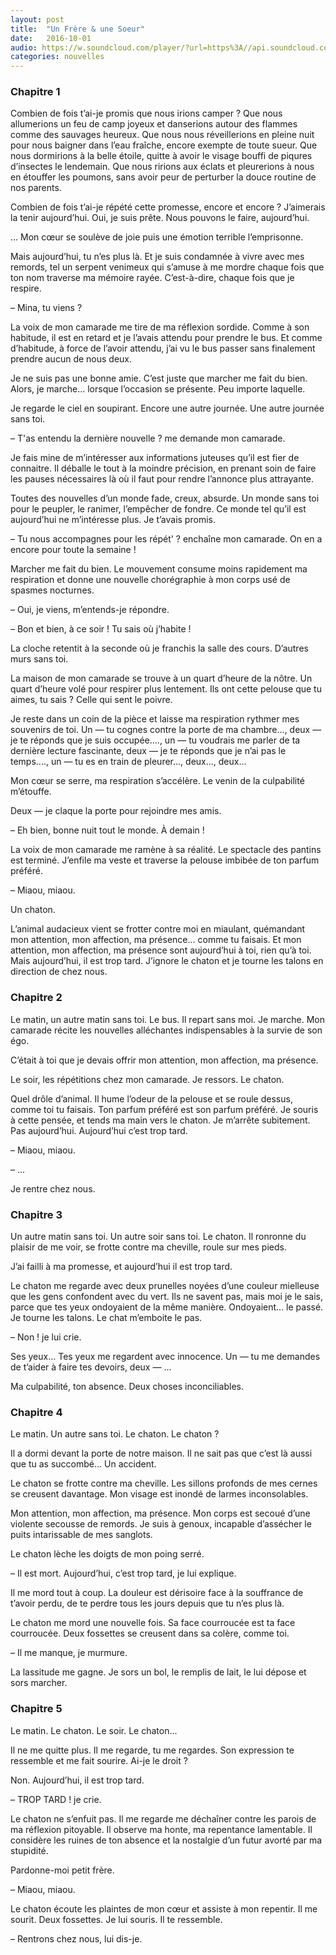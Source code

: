 ```yaml
---
layout: post
title:  "Un Frère & une Soeur"
date:   2016-10-01
audio: https://w.soundcloud.com/player/?url=https%3A//api.soundcloud.com/tracks/584833710&color=%2362c1ca&auto_play=false&hide_related=false&show_comments=true&show_user=true&show_reposts=false&show_teaser=true
categories: nouvelles
---
```


### Chapitre  1

Combien de fois t’ai-je promis que nous irions camper ? Que nous allumerions un feu de camp joyeux et danserions autour des flammes comme des sauvages heureux. Que nous nous réveillerions en pleine nuit pour nous baigner dans l’eau fraîche, encore exempte de toute sueur. Que nous dormirions à la belle étoile, quitte à avoir le visage bouffi de piqures d’insectes le lendemain. Que nous ririons aux éclats et pleurerions à nous en étouffer les poumons, sans avoir peur de perturber la douce routine de nos parents.

Combien de fois t’ai-je répété cette promesse, encore et encore ? J’aimerais la tenir aujourd’hui. Oui, je suis prête. Nous pouvons le faire, aujourd’hui. 

... Mon cœur se soulève de joie puis une émotion terrible l’emprisonne.

Mais aujourd’hui, tu n’es plus là. Et je suis condamnée à vivre avec mes remords, tel un serpent venimeux qui s’amuse à me mordre chaque fois que ton nom traverse ma mémoire rayée. C’est-à-dire, chaque fois que je respire. 

 – Mina, tu viens ?

La voix de mon camarade me tire de ma réflexion sordide. Comme à son habitude, il est en retard et je l’avais attendu pour prendre le bus. Et comme d’habitude, à force de l’avoir attendu, j’ai vu le bus passer sans finalement prendre aucun de nous deux.

Je ne suis pas une bonne amie. C’est juste que marcher me fait du bien. Alors, je marche... lorsque l’occasion se présente. Peu importe laquelle.

Je regarde le ciel en soupirant. Encore une autre journée. Une autre journée sans toi.

 – T'as entendu la dernière nouvelle ? me demande mon camarade.

Je fais mine de m’intéresser aux informations juteuses qu’il est fier de connaitre. Il déballe le tout à la moindre précision, en prenant soin de faire les pauses nécessaires là où il faut pour rendre l’annonce plus attrayante. 

Toutes des nouvelles d’un monde fade, creux, absurde. Un monde sans toi pour le peupler, le ranimer, l’empêcher de fondre. Ce monde tel qu’il est aujourd’hui ne m’intéresse plus. Je t’avais promis. 

 – Tu nous accompagnes pour les répét' ? enchaîne mon camarade. On en a encore pour toute la semaine !

Marcher me fait du bien. Le mouvement consume moins rapidement ma respiration et donne une nouvelle chorégraphie à mon corps usé de spasmes nocturnes. 

 – Oui, je viens, m’entends-je répondre. 

 – Bon et bien, à ce soir ! Tu sais où j’habite !

La cloche retentit à la seconde où je franchis la salle des cours. D’autres murs sans toi. 

La maison de mon camarade se trouve à un quart d’heure de la nôtre. Un quart d’heure volé pour respirer plus lentement. Ils ont cette pelouse que tu aimes, tu sais ? Celle qui sent le poivre. 

Je reste dans un coin de la pièce et laisse ma respiration rythmer mes souvenirs de toi. Un — tu cognes contre la porte de ma chambre..., deux — je te réponds que je suis occupée...., un — tu voudrais me parler de ta dernière lecture fascinante, deux — je te réponds que je n’ai pas le temps...., un — tu es en train de pleurer..., deux..., deux... 

Mon cœur se serre, ma respiration s’accélère. Le venin de la culpabilité m’étouffe.

Deux — je claque la porte pour rejoindre mes amis. 

 – Eh bien, bonne nuit tout le monde. À demain ! 

La voix de mon camarade me ramène à sa réalité. Le spectacle des pantins est terminé. J’enfile ma veste et traverse la pelouse imbibée de ton parfum préféré.

 – Miaou, miaou.

Un chaton.

L’animal audacieux vient se frotter contre moi en miaulant, quémandant mon attention, mon affection, ma présence... comme tu faisais. Et mon attention, mon affection, ma présence sont aujourd’hui à toi, rien qu’à toi. Mais aujourd’hui, il est trop tard. J’ignore le chaton et je tourne les talons en direction de chez nous.

### Chapitre 2

Le matin, un autre matin sans toi. Le bus. Il repart sans moi. Je marche. Mon camarade récite les nouvelles alléchantes indispensables à la survie de son égo.

C’était à toi que je devais offrir mon attention, mon affection, ma présence.

Le soir, les répétitions chez mon camarade. Je ressors. Le chaton. 

Quel drôle d’animal. Il hume l’odeur de la pelouse et se roule dessus, comme toi tu faisais. Ton parfum préféré est son parfum préféré. Je souris à cette pensée, et tends ma main vers le chaton. Je m’arrête subitement. Pas aujourd’hui. Aujourd’hui c’est trop tard. 

 – Miaou, miaou.

 – ...

Je rentre chez nous.

### Chapitre 3

Un autre matin sans toi. Un autre soir sans toi. Le chaton. Il ronronne du plaisir de me voir, se frotte contre ma cheville, roule sur mes pieds.

J’ai failli à ma promesse, et aujourd’hui il est trop tard. 

Le chaton me regarde avec deux prunelles noyées d’une couleur mielleuse que les gens confondent avec du vert. Ils ne savent pas, mais moi je le sais, parce que tes yeux ondoyaient de la même manière. Ondoyaient... le passé. Je tourne les talons. Le chat m’emboite le pas. 

 – Non ! je lui crie.

Ses yeux... Tes yeux me regardent avec innocence. Un — tu me demandes de t’aider à faire tes devoirs, deux — ... 

Ma culpabilité, ton absence. Deux choses inconciliables. 

### Chapitre 4

Le matin. Un autre sans toi. Le chaton. Le chaton ? 

Il a dormi devant la porte de notre maison. Il ne sait pas que c’est là aussi que tu as succombé... Un accident.

Le chaton se frotte contre ma cheville. Les sillons profonds de mes cernes se creusent davantage. Mon visage est inondé de larmes inconsolables.

Mon attention, mon affection, ma présence. Mon corps est secoué d’une violente secousse de remords. Je suis à genoux, incapable d’assécher le puits intarissable de mes sanglots. 

Le chaton lèche les doigts de mon poing serré. 

 – Il est mort. Aujourd’hui, c’est trop tard, je lui explique.

Il me mord tout à coup. La douleur est dérisoire face à la souffrance de t’avoir perdu, de te perdre tous les jours depuis que tu n’es plus là. 

Le chaton me mord une nouvelle fois. Sa face courroucée est ta face courroucée. Deux fossettes se creusent dans sa colère, comme toi.

 – Il me manque, je murmure.

La lassitude me gagne. Je sors un bol, le remplis de lait, le lui dépose et sors marcher. 

### Chapitre 5

Le matin. Le chaton. Le soir. Le chaton...

Il ne me quitte plus. Il me regarde, tu me regardes. Son expression te ressemble et me fait sourire. Ai-je le droit ?

Non. Aujourd’hui, il est trop tard. 

 – TROP TARD ! je crie. 

Le chaton ne s’enfuit pas. Il me regarde me déchaîner contre les parois de ma réflexion pitoyable. Il observe ma honte, ma repentance lamentable. Il considère les ruines de ton absence et la nostalgie d’un futur avorté par ma stupidité.

Pardonne-moi petit frère.

 – Miaou, miaou. 

Le chaton écoute les plaintes de mon cœur et assiste à mon repentir. Il me sourit. Deux fossettes. Je lui souris. Il te ressemble.

 – Rentrons chez nous, lui dis-je.
